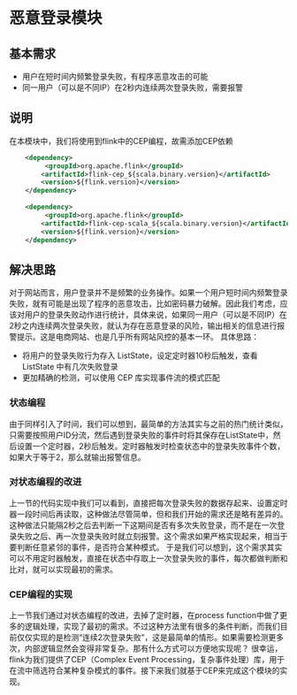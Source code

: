 # 恶意登录模块
## 基本需求
- 用户在短时间内频繁登录失败，有程序恶意攻击的可能
- 同一用户（可以是不同IP）在2秒内连续两次登录失败，需要报警
## 说明
在本模块中，我们将使用到flink中的CEP编程，故需添加CEP依赖
```xml
    <dependency>
         <groupId>org.apache.flink</groupId>
        <artifactId>flink-cep_${scala.binary.version}</artifactId>
        <version>${flink.version}</version>
    </dependency>
    
    <dependency>
         <groupId>org.apache.flink</groupId>
        <artifactId>flink-cep-scala_${scala.binary.version}</artifactId>
        <version>${flink.version}</version>
    </dependency>
```
## 解决思路
对于网站而言，用户登录并不是频繁的业务操作。如果一个用户短时间内频繁登录失败，就有可能是出现了程序的恶意攻击，比如密码暴力破解。因此我们考虑，应该对用户的登录失败动作进行统计，具体来说，如果同一用户（可以是不同IP）在2秒之内连续两次登录失败，就认为存在恶意登录的风险，输出相关的信息进行报警提示。这是电商网站、也是几乎所有网站风控的基本一环。
具体思路：
- 将用户的登录失败行为存入 ListState，设定定时器10秒后触发，查看 ListState 中有几次失败登录
- 更加精确的检测，可以使用 CEP 库实现事件流的模式匹配

### 状态编程
由于同样引入了时间，我们可以想到，最简单的方法其实与之前的热门统计类似，只需要按照用户ID分流，然后遇到登录失败的事件时将其保存在ListState中，然后设置一个定时器，2秒后触发。定时器触发时检查状态中的登录失败事件个数，如果大于等于2，那么就输出报警信息。
### 对状态编程的改进
上一节的代码实现中我们可以看到，直接把每次登录失败的数据存起来、设置定时器一段时间后再读取，这种做法尽管简单，但和我们开始的需求还是略有差异的。这种做法只能隔2秒之后去判断一下这期间是否有多次失败登录，而不是在一次登录失败之后、再一次登录失败时就立刻报警。这个需求如果严格实现起来，相当于要判断任意紧邻的事件，是否符合某种模式。
于是我们可以想到，这个需求其实可以不用定时器触发，直接在状态中存取上一次登录失败的事件，每次都做判断和比对，就可以实现最初的需求。
### CEP编程的实现
上一节我们通过对状态编程的改进，去掉了定时器，在process function中做了更多的逻辑处理，实现了最初的需求。不过这种方法里有很多的条件判断，而我们目前仅仅实现的是检测“连续2次登录失败”，这是最简单的情形。如果需要检测更多次，内部逻辑显然会变得非常复杂。那有什么方式可以方便地实现呢？
很幸运，flink为我们提供了CEP（Complex Event Processing，复杂事件处理）库，用于在流中筛选符合某种复杂模式的事件。接下来我们就基于CEP来完成这个模块的实现。

